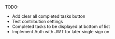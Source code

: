 
TODO:

- Add clear all completed tasks button
- Test contribution settings
- Completed tasks to be displayed at bottom of list
- Implement Auth with JWT for later single sign on
